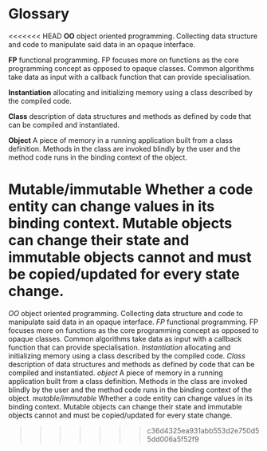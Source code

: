 # Glossary

<<<<<<< HEAD
**OO** object oriented programming. Collecting data structure and code to manipulate said data in an opaque interface.

**FP** functional programming. FP focuses more on functions as the core programming concept as opposed to opaque classes. Common algorithms take data as input with a callback function that can provide specialisation.

**Instantiation** allocating and initializing memory using a class described by the compiled code.

**Class** description of data structures and methods as defined by code that can be compiled and instantiated.

**Object** A piece of memory in a running application built from a class definition. Methods in the class are invoked blindly by the user and the method code runs in the binding context of the object.

**Mutable/immutable** Whether a code entity can change values in its binding context. Mutable objects can change their state and immutable objects cannot and must be copied/updated for every state change.
=======
*OO* object oriented programming. Collecting data structure and code to manipulate said data in an opaque interface.
*FP* functional programming. FP focuses more on functions as the core programming concept as opposed to opaque classes. Common algorithms take data as input with a callback function that can provide specialisation.
*Instantiation* allocating and initializing memory using a class described by the compiled code.
*Class* description of data structures and methods as defined by code that can be compiled and instantiated.
*object* A piece of memory in a running application built from a class definition. Methods in the class are invoked blindly by the user and the method code runs in the binding context of the object.
*mutable/immutable* Whether a code entity can change values in its binding context. Mutable objects can change their state and immutable objects cannot and must be copied/updated for every state change.
>>>>>>> c36d4325ea931abb553d2e750d55dd006a5f52f9

